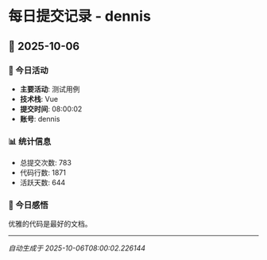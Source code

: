 # 每日提交记录 - dennis

## 📅 2025-10-06

### 🎯 今日活动
- **主要活动**: 测试用例
- **技术栈**: Vue
- **提交时间**: 08:00:02
- **账号**: dennis

### 📊 统计信息
- 总提交次数: 783
- 代码行数: 1871
- 活跃天数: 644

### 💭 今日感悟
优雅的代码是最好的文档。

---
*自动生成于 2025-10-06T08:00:02.226144*
